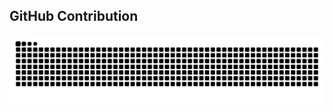 ## GitHub Contribution

<picture>
  <source media="(prefers-color-scheme: dark)" srcset="https://raw.githubusercontent.com/nacosvel/.github/output/github-contribution-grid-snake-dark.svg">
  <source media="(prefers-color-scheme: light)" srcset="https://raw.githubusercontent.com/nacosvel/.github/output/github-contribution-grid-snake.svg">
  <img alt="github contribution grid snake animation" src="https://raw.githubusercontent.com/nacosvel/.github/output/github-contribution-grid-snake.svg">
</picture>
